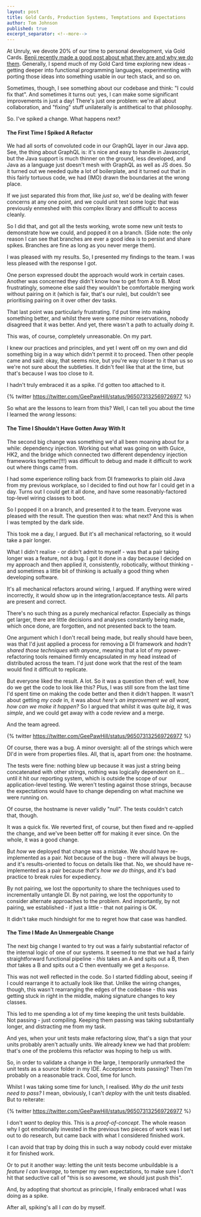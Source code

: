 ```yaml
---
layout: post
title: Gold Cards, Production Systems, Temptations and Expectations
author: Tom Johnson
published: true
excerpt_separator: <!--more-->
---
```


At Unruly, we devote 20% of our time to personal development, via Gold Cards.
[Benji recently made a good post about what they are and why we do them](http://benjiweber.co.uk/blog/2018/01/29/gold-cards/). Generally, I spend
much of my Gold Card time exploring new ideas - getting deeper into functional
programming languages, experimenting with porting those ideas into something
usable in our tech stack, and so on.

Sometimes, though, I see something about our codebase and think: "I could fix that".
And sometimes it turns out: yes, I can make some significant improvements in
just a day! There's just one problem: we're all about collaboration, and
"fixing" stuff unilaterally is antithetical to that philosophy.

<!--more-->

So. I've spiked a change. What happens next?

#### The First Time I Spiked A Refactor

We had all sorts of convoluted code in our GraphQL layer in our Java app. See,
the thing about GraphQL is: it's nice and easy to handle in Javascript, but the
Java support is much thinner on the ground, less developed, and Java as a
language just doesn't mesh with GraphQL as well as JS does. So it turned out we
needed quite a lot of boilerplate, and it turned out that in this fairly
tortuous code, we had (IMO) drawn the boundaries at the wrong place.

If we just separated *this* from *that*, like *just so*, we'd be dealing with fewer
concerns at any one point, and we could unit test some logic that was previously
enmeshed with this complex library and difficult to access cleanly.

So I did that, and got all the tests working, wrote some new unit tests to
demonstrate how we could, and popped it on a branch. (Side note: the only reason
I can see that branches are ever a good idea is to persist and share spikes.
Branches are fine as long as you never merge them).

I was pleased with my results. So, I presented my findings to the team. I was
less pleased with the response I got.

One person expressed doubt the approach would work in certain cases. Another was
concerned they didn't know how to get from A to B. Most frustratingly, someone
else said they wouldn't be comfortable merging work without pairing on it (which
is fair, that's our rule), but couldn't see prioritising pairing on it over other
dev tasks.

That last point was particularly frustrating. I'd put time into making something
better, and whilst there were some minor reservations, nobody disagreed that it
was better. And yet, there wasn't a path to actually *doing* it.

This was, of course, completely unreasonable. On my part.

I knew our practices and principles, and yet I went off on my own and did
something big in a way which didn't permit it to proceed. Then other people came
and said: okay, that seems nice, but you're way closer to it than us so we're
not sure about the subtleties. It didn't feel like that at the time, but that's
because I was too close to it.

I hadn't truly embraced it as a spike. I'd gotten too attached to it.

{% twitter https://twitter.com/GeePawHill/status/965073132569726977 %}

So what are the lessons to learn from this? Well, I can tell you about the time
I learned the *wrong* lessons:

#### The Time I Shouldn't Have Gotten Away With It

The second big change was something we'd all been moaning about for a while:
dependency injection. Working out what was going on with Guice, HK2, and the
bridge which connected two different dependency injection frameworks together(!!!)
was difficult to debug and made it difficult to work out where things came from.

I had some experience rolling back from DI frameworks to plain old Java from my
previous workplace, so I decided to find out how far I could get in a day. Turns
out I could get it all done, and have some reasonably-factored top-level wiring
classes to boot.

So I popped it on a branch, and presented it to the team. Everyone was pleased
with the result. The question then was: what next? And this is when I was
tempted by the dark side.

This took me a day, I argued. But it's all mechanical refactoring, so it would
take a pair longer.

What I didn't realise - or didn't admit to myself - was that a pair taking longer
was a feature, not a bug. I got it done in a day because I decided on my approach
and then applied it, consistently, robotically, without thinking - and sometimes
a little bit of thinking is actually a good thing when developing software.

It's all mechanical refactors around wiring, I argued. If anything were wired
incorrectly, it would show up in the integration/acceptance tests. All parts are
present and correct.

There's no such thing as a purely mechanical refactor. Especially as things get
larger, there are little decisions and analyses constantly being made, which
once done, are forgotten, and not presented back to the team.

One argument which I don't recall being made, but really should have been, was
that I'd just applied a process for removing a DI framework and *hadn't shared
those techniques with anyone*, meaning that a lot of my power-refactoring tools
remained firmly encapsulated in my head instead of distributed across the team.
I'd just done work that the rest of the team would find it difficult to replicate.

But everyone liked the result. A lot. So it was a question then of: well, how
do we get the code to look like this? Plus, I was still sore from the last time
I'd spent time on making the code better and then it didn't happen. It wasn't
about getting *my code* in, it was about *here's an improvement we all want, how
can we make it happen?* So I argued that whilst it was quite *big*, it was
*simple*, and we could get away with a code review and a merge.

And the team agreed.

{% twitter https://twitter.com/GeePawHill/status/965073132569726977 %}

Of course, there was a bug. A minor oversight: all of the strings which were
DI'd in were from properties files. All, that is, apart from one: the hostname.

The tests were fine: nothing blew up because it was just a string being concatenated
with other strings, nothing was logically dependent on it... until it hit our
reporting system, which is outside the scope of our application-level testing. We
weren't testing against those strings, because the expectations would have to
change depending on what machine we were running on.

Of course, the hostname is never validly "null". The tests couldn't catch that, though.

It was a quick fix. We reverted first, of course, but then fixed and re-applied
the change, and we've been better off for making it ever since. On the whole,
it was a good change.

But *how* we deployed that change was a mistake. We should have re-implemented
as a pair. Not because of the bug - there will always be bugs, and it's
results-oriented to focus on details like that. No, we should have re-implemented
as a pair because *that's how we do things*, and it's bad practice to break
rules for expediency.

By not pairing, we lost the opportunity to share the techniques used to
incrementally untangle DI. By not pairing, we lost the opportunity to consider
alternate approaches to the problem. And importantly, by not pairing, we
established - if just a little - that not pairing is OK.

It didn't take much hindsight for me to regret how that case was handled.

#### The Time I Made An Unmergeable Change

The next big change I wanted to try out was a fairly substantial refactor of
the internal logic of one of our systems. It seemed to me that we had a fairly
straightforward functional pipeline - *this* takes an A and spits out a B, then
*that* takes a B and spits out a C then eventually we get a `Response`.

This was not well reflected in the code. So I started fiddling about, seeing if
I could rearrange it to actually look like that. Unlike the wiring changes, though,
this wasn't rearranging the edges of the codebase - this was getting stuck in
right in the middle, making signature changes to key classes.

This led to me spending a lot of my time keeping the unit tests buildable.
Not passing - just compiling. Keeping them passing was taking substantially
longer, and distracting me from my task.

And yes, when your unit tests make refactoring slow, that's a sign that your
units probably aren't actually units. We already knew we had that problem: that's
one of the problems this refactor was hoping to help us with.

So, in order to validate a change in the large, I temporarily unmarked the unit
tests as a source folder in my IDE. Acceptance tests passing? Then I'm probably
on a reasonable track. Cool, time for lunch.

Whilst I was taking some time for lunch, I realised. *Why do the unit tests need
to pass?* I mean, obviously, I can't *deploy* with the unit tests disabled. But
to reiterate:

{% twitter https://twitter.com/GeePawHill/status/965073132569726977 %}

I don't *want* to deploy this. This is a *proof-of-concept*. The whole reason
why I got emotionally invested in the previous two pieces of work was I set out
to do research, but came back with what I considered finished work.

I can avoid that trap by doing this in such a way nobody could ever mistake it
for finished work.

Or to put it another way: letting the unit tests become unbuildable is a
*feature I can leverage*, to temper my own expectations, to make sure I don't
hit that seductive call of "this is so awesome, we should just push this".

And, by adopting that shortcut as principle, I finally embraced what I was
doing as a spike.

After all, spiking's all I *can* do by myself.
